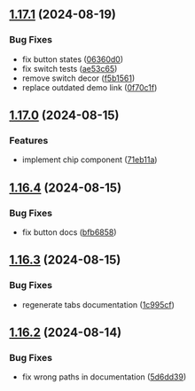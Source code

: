 ## [1.17.1](https://github.com/acronis/ui-component-library/compare/v1.17.0...v1.17.1) (2024-08-19)


### Bug Fixes

* fix button states ([06360d0](https://github.com/acronis/ui-component-library/commit/06360d062afeb34c4034f2f02d443c41622c7b0b))
* fix switch tests ([ae53c65](https://github.com/acronis/ui-component-library/commit/ae53c65627a2cce64b783b83a2048c8114511a06))
* remove switch decor ([f5b1561](https://github.com/acronis/ui-component-library/commit/f5b156157f90b50f2d6534a85185f74d5d19c39a))
* replace outdated demo link ([0f70c1f](https://github.com/acronis/ui-component-library/commit/0f70c1fd76b63e3d03b0e2f5990d4e2fcf15d687))

## [1.17.0](https://github.com/acronis/ui-component-library/compare/v1.16.4...v1.17.0) (2024-08-15)


### Features

* implement chip component ([71eb11a](https://github.com/acronis/ui-component-library/commit/71eb11a0796505968d1e820e2348ed802de108bb))

## [1.16.4](https://github.com/acronis/ui-component-library/compare/v1.16.3...v1.16.4) (2024-08-15)


### Bug Fixes

* fix button docs ([bfb6858](https://github.com/acronis/ui-component-library/commit/bfb685859e17a61e4918e641abc88c989fe6cd43))

## [1.16.3](https://github.com/acronis/ui-component-library/compare/v1.16.2...v1.16.3) (2024-08-15)


### Bug Fixes

* regenerate tabs documentation ([1c995cf](https://github.com/acronis/ui-component-library/commit/1c995cfcc15aed9856e424cb5de1db463b859df7))

## [1.16.2](https://github.com/acronis/ui-component-library/compare/v1.16.1...v1.16.2) (2024-08-14)


### Bug Fixes

* fix wrong paths in documentation ([5d6dd39](https://github.com/acronis/ui-component-library/commit/5d6dd393b07f32056dd9d6f0a188f99a349b109c))

